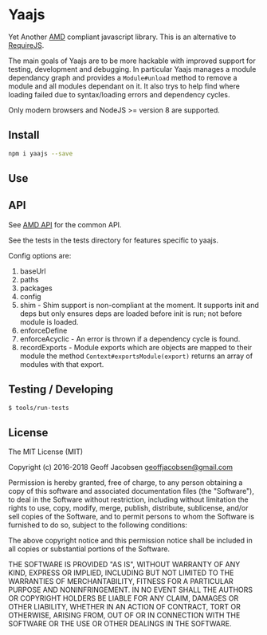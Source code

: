# Yaajs

Yet Another [AMD](https://github.com/amdjs/amdjs-api) compliant
javascript library. This is an alternative to
[RequireJS](https://github.com/jrburke/requirejs).

The main goals of Yaajs are to be more hackable with improved support
for testing, development and debugging. In particular Yaajs manages a
module dependancy graph and provides a `Module#unload` method to remove
a module and all modules dependant on it. It also trys to help find
where loading failed due to syntax/loading errors and dependency
cycles.

Only modern browsers and NodeJS >= version 8 are supported.


## Install

```sh
npm i yaajs --save
```

## Use

## API

See [AMD API](https://github.com/amdjs/amdjs-api) for the common API.

See the tests in the tests directory for features specific to yaajs.

Config options are:

1. baseUrl
1. paths
1. packages
1. config
1. shim - Shim support is non-compliant at the moment. It supports
   init and deps but only ensures deps are loaded before init is run;
   not before module is loaded.
1. enforceDefine
1. enforceAcyclic - An error is thrown if a dependency cycle is found.
1. recordExports - Module exports which are objects are mapped to
   their module the method `Context#exportsModule(export)` returns an
   array of modules with that export.


## Testing / Developing

```sh
$ tools/run-tests
```

## License

The MIT License (MIT)

Copyright (c) 2016-2018 Geoff Jacobsen <geoffjacobsen@gmail.com>

Permission is hereby granted, free of charge, to any person obtaining a copy
of this software and associated documentation files (the "Software"), to deal
in the Software without restriction, including without limitation the rights
to use, copy, modify, merge, publish, distribute, sublicense, and/or sell
copies of the Software, and to permit persons to whom the Software is
furnished to do so, subject to the following conditions:

The above copyright notice and this permission notice shall be included in
all copies or substantial portions of the Software.

THE SOFTWARE IS PROVIDED "AS IS", WITHOUT WARRANTY OF ANY KIND, EXPRESS OR
IMPLIED, INCLUDING BUT NOT LIMITED TO THE WARRANTIES OF MERCHANTABILITY,
FITNESS FOR A PARTICULAR PURPOSE AND NONINFRINGEMENT. IN NO EVENT SHALL THE
AUTHORS OR COPYRIGHT HOLDERS BE LIABLE FOR ANY CLAIM, DAMAGES OR OTHER
LIABILITY, WHETHER IN AN ACTION OF CONTRACT, TORT OR OTHERWISE, ARISING FROM,
OUT OF OR IN CONNECTION WITH THE SOFTWARE OR THE USE OR OTHER DEALINGS IN
THE SOFTWARE.
